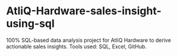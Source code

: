 # AtliQ-Hardware-sales-insight-using-sql
100% SQL-based data analysis project for AtliQ Hardware to derive actionable sales insights. Tools used: SQL, Excel, GitHub.
